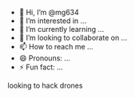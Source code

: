 - 👋 Hi, I’m @mg634
- 👀 I’m interested in ...
- 🌱 I’m currently learning ...
- 💞️ I’m looking to collaborate on ...
- 📫 How to reach me ...
- 😄 Pronouns: ...
- ⚡ Fun fact: ...

<!---
mg634/mg634 is a ✨ special ✨ repository because its `README.md` (this file) appears on your GitHub profile.
You can click the Preview link to take a look at your changes.
--->looking to hack drones
